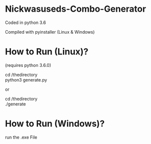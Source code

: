 # Nickwasuseds-Combo-Generator

Coded in python 3.6

Compiled with pyinstaller (Linux & Windows)

# How to Run (Linux)?

(requires python 3.6.0)

cd /thedirectory <br>
python3 generate.py

or

cd /thedirectory <br>
./generate

# How to Run (Windows)?

run the .exe File
